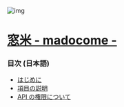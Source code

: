 ![img](https://i.imgur.com/WcyzkgM.jpg)

# [窓米 - madocome -](https://madocome.dotplants.net/)

### 目次 (日本語)

- [はじめに](ja/getting-started.md)
- [項目の説明](ja/item-desc.md)
- [API の権限について](ja/api-permission.md)
